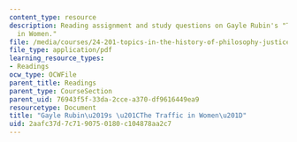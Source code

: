 ```yaml
---
content_type: resource
description: Reading assignment and study questions on Gayle Rubin's "The Traffic
  in Women."
file: /media/courses/24-201-topics-in-the-history-of-philosophy-justice-political-economy-spring-2016/2aafc37d7c7190750180c104878aa2c7_MIT24_201S16_Gayle_Notes.pdf
file_type: application/pdf
learning_resource_types:
- Readings
ocw_type: OCWFile
parent_title: Readings
parent_type: CourseSection
parent_uid: 76943f5f-33da-2cce-a370-df9616449ea9
resourcetype: Document
title: "Gayle Rubin\u2019s \u201CThe Traffic in Women\u201D"
uid: 2aafc37d-7c71-9075-0180-c104878aa2c7
---
```

